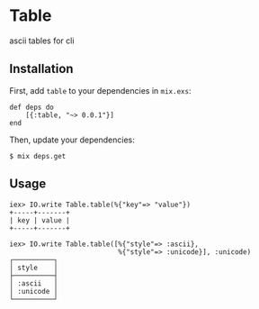 # Table

ascii tables for cli

## Installation

First, add `table` to your dependencies in `mix.exs`:

    def deps do
        [{:table, "~> 0.0.1"}]
    end

Then, update your dependencies:

    $ mix deps.get

## Usage

    iex> IO.write Table.table(%{"key"=> "value"})
    +-----+-------+
    | key | value |
    +-----+-------+

    iex> IO.write Table.table([%{"style"=> :ascii},
                               %{"style"=> :unicode}], :unicode)
    ┌──────────┐
    │ style    │
    ├──────────┤
    │ :ascii   │
    │ :unicode │
    └──────────┘
